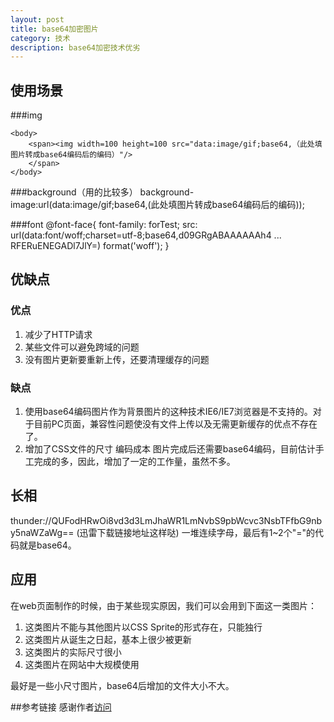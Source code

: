 ```yaml
---
layout: post
title: base64加密图片
category: 技术
description: base64加密技术优劣
---
```


## 使用场景
###img

	<body>  
		<span><img width=100 height=100 src="data:image/gif;base64,（此处填图片转成base64编码后的编码）"/>
		</span>  
	</body> 
	
###background（用的比较多）
	background-image:url(data:image/gif;base64,(此处填图片转成base64编码后的编码));
	
###font
	@font-face{
    	font-family: forTest;
    	src: url(data:font/woff;charset=utf-8;base64,d09GRgABAAAAAAh4 ... RFERuENEGADl7JlY=) format('woff');
}

## 优缺点
### 优点  
1. 减少了HTTP请求
2. 某些文件可以避免跨域的问题
3. 没有图片更新要重新上传，还要清理缓存的问题

### 缺点

1. 使用base64编码图片作为背景图片的这种技术IE6/IE7浏览器是不支持的。对于目前PC页面，兼容性问题使没有文件上传以及无需更新缓存的优点不存在了。
2. 增加了CSS文件的尺寸
编码成本
图片完成后还需要base64编码，目前估计手工完成的多，因此，增加了一定的工作量，虽然不多。


## 长相
thunder://QUFodHRwOi8vd3d3LmJhaWR1LmNvbS9pbWcvc3NsbTFfbG9nby5naWZaWg== (迅雷下载链接地址这样哒)  一堆连续字母，最后有1~2个"="的代码就是base64。

## 应用
在web页面制作的时候，由于某些现实原因，我们可以会用到下面这一类图片：  
1. 这类图片不能与其他图片以CSS Sprite的形式存在，只能独行  
2. 这类图片从诞生之日起，基本上很少被更新  
3. 这类图片的实际尺寸很小  
4. 这类图片在网站中大规模使用 
  
最好是一些小尺寸图片，base64后增加的文件大小不大。

##参考链接
感谢作者[访问](http://www.zhangxinxu.com/wordpress/2012/04/base64-url-image-%E5%9B%BE%E7%89%87-%E9%A1%B5%E9%9D%A2%E6%80%A7%E8%83%BD%E4%BC%98%E5%8C%96/) 
